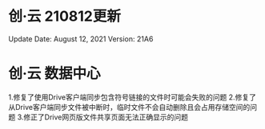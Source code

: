 # 创·云 210812更新

Update Date: August 12, 2021
Version: 21A6

# 创·云 数据中心

1.修复了使用Drive客户端同步包含符号链接的文件时可能会失败的问题
2.修复了从Drive客户端同步文件被中断时，临时文件不会自动删除且会占用存储空间的问题
3.修正了Drive网页版文件共享页面无法正确显示的问题